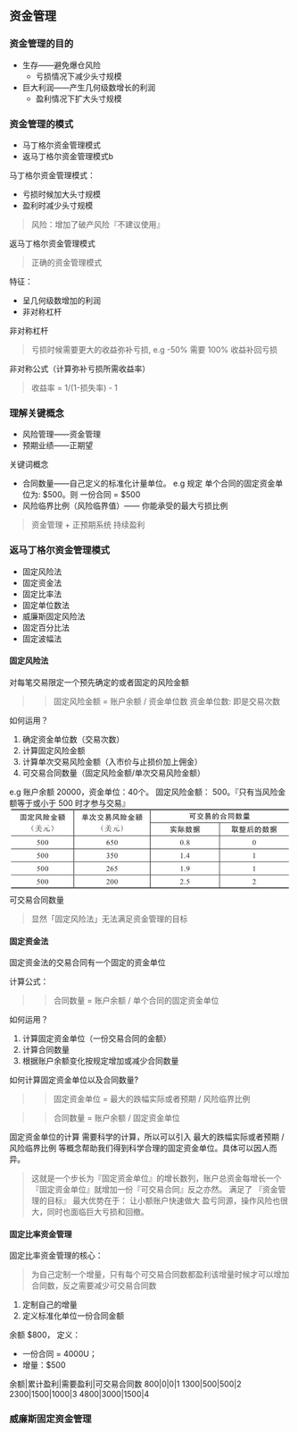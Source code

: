 ## 资金管理

### 资金管理的目的

* 生存——避免爆仓风险
  * 亏损情况下减少头寸规模
* 巨大利润——产生几何级数增长的利润
  * 盈利情况下扩大头寸规模

### 资金管理的模式

* 马丁格尔资金管理模式
* 返马丁格尔资金管理模式b

马丁格尔资金管理模式：
- 亏损时候加大头寸规模
- 盈利时减少头寸规模

>风险：增加了破产风险『不建议使用』

返马丁格尔资金管理模式

>正确的资金管理模式

特征：
* 呈几何级数增加的利润
* 非对称杠杆

非对称杠杆
>亏损时候需要更大的收益弥补亏损, e.g -50% 需要 100% 收益补回亏损

非对称公式（计算弥补亏损所需收益率）
>收益率 = 1/(1-损失率) - 1

### 理解关键概念

* 风险管理——资金管理
* 预期业绩——正期望

关键词概念
* 合同数量——自己定义的标准化计量单位。
e.g 规定 单个合同的固定资金单位为: $500。则 一份合同 = $500
* 风险临界比例（风险临界值）—— 你能承受的最大亏损比例

>资金管理 + 正预期系统 持续盈利

### 返马丁格尔资金管理模式

- 固定风险法
- 固定资金法
- 固定比率法
- 固定单位数法
- 威廉斯固定风险法
- 固定百分比法
- 固定波幅法

#### 固定风险法

对每笔交易限定一个预先确定的或者固定的风险金额

>> 固定风险金额 = 账户余额 / 资金单位数
>> 资金单位数: 即是交易次数

如何运用？
1. 确定资金单位数（交易次数）
2. 计算固定风险金额
3. 计算单次交易风险金额（入市价与止损价加上佣金）
4. 可交易合同数量（固定风险金额/单次交易风险金额）


e.g
账户余额 20000，资金单位：40个。
固定风险金额： 500。『只有当风险金额等于或小于 500 时才参与交易』
![表8-2 可交易合同数量](./resources/t_8-2.png)
可交易合同数量

>显然「固定风险法」无法满足资金管理的目标

#### 固定资金法

固定资金法的交易合同有一个固定的资金单位

计算公式：

>>合同数量 = 账户余额 / 单个合同的固定资金单位

如何运用？
1. 计算固定资金单位（一份交易合同的金额）
2. 计算合同数量
3. 根据账户余额变化按规定增加或减少合同数量

如何计算固定资金单位以及合同数量?

>>固定资金单位 = 最大的跌幅实际或者预期 / 风险临界比例

>>合同数量 = 账户余额 / 固定资金单位

固定资金单位的计算
需要科学的计算，所以可以引入 最大的跌幅实际或者预期 / 风险临界比例 等概念帮助我们得到科学合理的固定资金单位。具体可以因人而异。

>这就是一个步长为『固定资金单位』的增长数列，账户总资金每增长一个『固定资金单位』就增加一份『可交易合同』反之亦然。
>满足了 『资金管理的目标』
>最大优势在于：
>让小额账户快速做大
>盈亏同源，操作风险也很大，同时也面临巨大亏损和回撤。

#### 固定比率资金管理
固定比率资金管理的核心：
>为自己定制一个增量，只有每个可交易合同数都盈利该增量时候才可以增加合同数，反之需要减少可交易合同数

1. 定制自己的增量
2. 定义标准化单位一份合同金额

余额 $800，
定义：
* 一份合同 = 4000U；
* 增量：$500

余额|累计盈利|需要盈利|可交易合同数
800|0|0|1
1300|500|500|2
2300|1500|1000|3
4800|3000|1500|4

### 威廉斯固定资金管理
